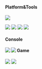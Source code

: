 <!--
**homurax/homurax** is a ✨ _special_ ✨ repository because its `README.md` (this file) appears on your GitHub profile.

Here are some ideas to get you started:

- 🔭 I’m currently working on ...
- 🌱 I’m currently learning ...
- 👯 I’m looking to collaborate on ...
- 🤔 I’m looking for help with ...
- 💬 Ask me about ...
- 📫 How to reach me: ...
- 😄 Pronouns: ...
- ⚡ Fun fact: ...
-->

#### Platform&Tools

![](https://img.shields.io/badge/Windows-10-2376bc?style=flat-square&logo=windows&logoColor=ffffff)

[![](https://img.shields.io/badge/-Git-f05032?style=flat-square&logo=git&logoColor=white)](https://git-scm.com/)
[![](https://img.shields.io/badge/-Vue.js-4fc08d?style=flat-square&logo=vue.js&logoColor=ffffff)](https://vuejs.org/)
[![](https://img.shields.io/badge/-Node.js-43853d?style=flat-square&logo=node.js&logoColor=ffffff)](https://nodejs.org/)
[![](https://img.shields.io/badge/-Nginx-269539?style=flat-square&logo=nginx&logoColor=ffffff)](https://nginx.org/)

#### Console

<a href="https://github.com/homurax/github-readme-stats">
  <img align="left" src="https://github-readme-stats.homurax.vercel.app/api?username=homurax&show_icons=true&theme=tokyonight" />
</a>
<a href="https://github.com/homurax/github-readme-stats">
  <img align="left" src="https://github-readme-stats.homurax.vercel.app/api/top-langs/?username=homurax&theme=cobalt" />
</a>


#### Game

![](https://img.shields.io/badge/-Nintendo%20Switch-e60012?style=flat-square&logo=nintendo%20switch&logoColor=ffffff)
![](https://img.shields.io/badge/Steam-171a21?style=flat-square&logo=steam&logoColor=ffffff)

